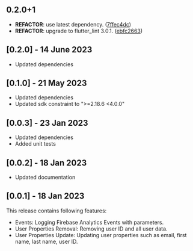 ## 0.2.0+1

 - **REFACTOR**: use latest dependency. ([7ffec4dc](https://github.com/djangoflow/flutter-djangoflow/commit/7ffec4dcd4b52bebde4fa37706649556ae7d6394))
 - **REFACTOR**: upgrade to flutter_lint 3.0.1. ([ebfc2663](https://github.com/djangoflow/flutter-djangoflow/commit/ebfc266338959dece73dd2b2198277ef0d225bb2))

## [0.2.0] - 14 June 2023

- Updated dependencies

## [0.1.0] - 21 May 2023

- Updated dependencies
- Updated sdk constraint to ">=2.18.6 <4.0.0"

## [0.0.3] - 23 Jan 2023

- Updated dependencies
- Added unit tests

## [0.0.2] - 18 Jan 2023

- Updated documentation

## [0.0.1] - 18 Jan 2023

This release contains following features:

- Events: Logging Firebase Analytics Events with parameters.
- User Properties Removal: Removing user ID and all user data.
- User Properties Update: Updating user properties such as email, first name, last name, user ID.
